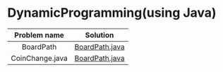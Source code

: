 # DynamicProgramming(using Java)


|Problem name| Solution |
|:---------:|:----------:|
|BoardPath|[BoardPath.java ](https://github.com/Kushal997-das/Competitive-Programming/blob/master/DynamicProgramming/BoardPath.java)|
|CoinChange.java |[BoardPath.java ](https://github.com/Kushal997-das/Competitive-Programming/blob/master/DynamicProgramming/CoinChange.java)|

